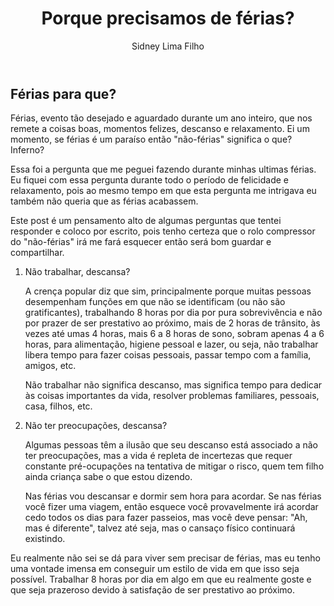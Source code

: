 ﻿---
layout:     post

title:      'Porque precisamos de férias?'
author:     Sidney Lima Filho
image:      /post/porque-precisamos-de-ferias/capa.jpg
 
excerpt:    > 
            Férias, evento tão desejado e aguardado durante um ano inteiro, que nos remete a coisas boas, momentos felizes, descanso e relaxamento. 
            Ei um momento, se férias é um paraíso então não-férias significa o que? Inferno?
           
published:  true
categories: post
tags:       [Férias]
---

## Férias para que?

Férias, evento tão desejado e aguardado durante um ano inteiro, que nos remete a coisas boas, momentos felizes, descanso e relaxamento. Ei um momento, se férias é um paraíso então "não-férias" significa o que? Inferno?

Essa foi a pergunta que me peguei fazendo durante minhas ultimas férias. Eu fiquei com essa pergunta durante todo o período de felicidade e relaxamento, pois ao mesmo tempo em que esta pergunta me intrigava eu também não queria que as férias acabassem.

Este post é um pensamento alto de algumas perguntas que tentei responder e coloco por escrito, pois tenho certeza que o rolo compressor do "não-férias" irá me fará esquecer então será bom guardar e compartilhar.

1. Não trabalhar, descansa?

	A crença popular diz que sim, principalmente porque muitas pessoas desempenham funções em que não se identificam (ou não são gratificantes), trabalhando 8 horas por dia por pura sobrevivência e não por prazer de ser prestativo ao próximo, mais de 2 horas de trânsito, às vezes até umas 4 horas, mais 6 a 8 horas de sono, sobram apenas 4 a 6 horas, para alimentação, higiene pessoal e lazer, ou seja, não trabalhar libera tempo para fazer coisas pessoais, passar tempo com a família, amigos, etc.

	Não trabalhar não significa descanso, mas significa tempo para dedicar às coisas importantes da vida, resolver problemas familiares, pessoais, casa, filhos, etc.

2. Não ter preocupações, descansa?

	Algumas pessoas têm a ilusão que seu descanso está associado a não ter preocupações, mas a vida é repleta de incertezas que requer constante pré-ocupações na tentativa de mitigar o risco, quem tem filho ainda criança sabe o que estou dizendo.

	Nas férias vou descansar e dormir sem hora para acordar. Se nas férias você fizer uma viagem, então esquece você provavelmente irá acordar cedo todos os dias para fazer passeios, mas você deve pensar: "Ah, mas é diferente", talvez até seja, mas o cansaço físico continuará existindo.

Eu realmente não sei se dá para viver sem precisar de férias, mas eu tenho uma vontade imensa em conseguir um estilo de vida em que isso seja possível. Trabalhar 8 horas por dia em algo em que eu realmente goste e que seja prazeroso devido à satisfação de ser prestativo ao próximo.


